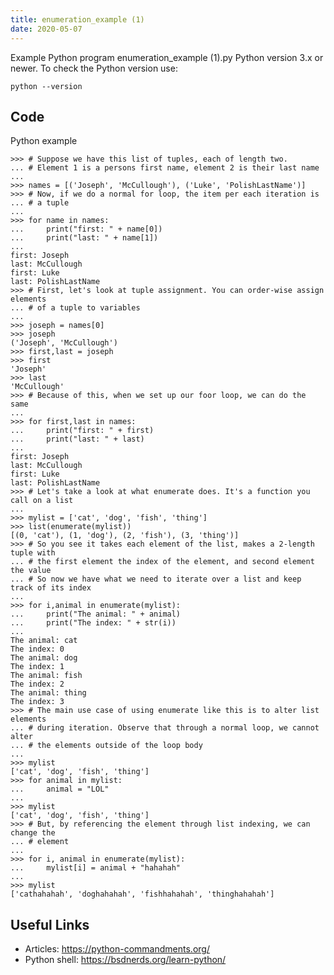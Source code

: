 ```yaml
---
title: enumeration_example (1)
date: 2020-05-07
---
```

Example Python program enumeration_example (1).py
Python version 3.x or newer.
To check the Python version use:

    python --version


## Code

Python example

    >>> # Suppose we have this list of tuples, each of length two.
    ... # Element 1 is a persons first name, element 2 is their last name
    ...
    >>> names = [('Joseph', 'McCullough'), ('Luke', 'PolishLastName')]
    >>> # Now, if we do a normal for loop, the item per each iteration is
    ... # a tuple
    ...
    >>> for name in names:
    ...     print("first: " + name[0])
    ...     print("last: " + name[1])
    ...
    first: Joseph
    last: McCullough
    first: Luke
    last: PolishLastName
    >>> # First, let's look at tuple assignment. You can order-wise assign elements
    ... # of a tuple to variables
    ...
    >>> joseph = names[0]
    >>> joseph
    ('Joseph', 'McCullough')
    >>> first,last = joseph
    >>> first
    'Joseph'
    >>> last
    'McCullough'
    >>> # Because of this, when we set up our foor loop, we can do the same
    ...
    >>> for first,last in names:
    ...     print("first: " + first)
    ...     print("last: " + last)
    ...
    first: Joseph
    last: McCullough
    first: Luke
    last: PolishLastName
    >>> # Let's take a look at what enumerate does. It's a function you call on a list
    ...
    >>> mylist = ['cat', 'dog', 'fish', 'thing']
    >>> list(enumerate(mylist))
    [(0, 'cat'), (1, 'dog'), (2, 'fish'), (3, 'thing')]
    >>> # So you see it takes each element of the list, makes a 2-length tuple with
    ... # the first element the index of the element, and second element the value
    ... # So now we have what we need to iterate over a list and keep track of its index
    ...
    >>> for i,animal in enumerate(mylist):
    ...     print("The animal: " + animal)
    ...     print("The index: " + str(i))
    ...
    The animal: cat
    The index: 0
    The animal: dog
    The index: 1
    The animal: fish
    The index: 2
    The animal: thing
    The index: 3
    >>> # The main use case of using enumerate like this is to alter list elements
    ... # during iteration. Observe that through a normal loop, we cannot alter
    ... # the elements outside of the loop body
    ...
    >>> mylist
    ['cat', 'dog', 'fish', 'thing']
    >>> for animal in mylist:
    ...     animal = "LOL"
    ...
    >>> mylist
    ['cat', 'dog', 'fish', 'thing']
    >>> # But, by referencing the element through list indexing, we can change the
    ... # element
    ...
    >>> for i, animal in enumerate(mylist):
    ...     mylist[i] = animal + "hahahah"
    ...
    >>> mylist
    ['cathahahah', 'doghahahah', 'fishhahahah', 'thinghahahah']

## Useful Links

- Articles: https://python-commandments.org/
- Python shell: https://bsdnerds.org/learn-python/
